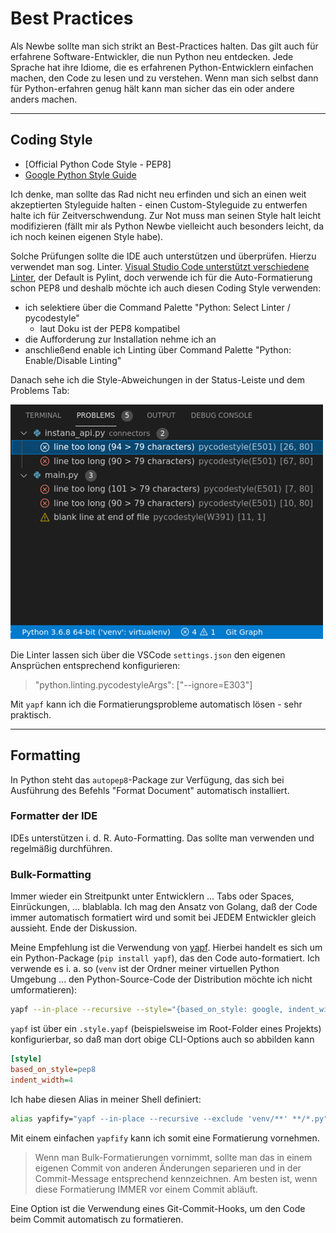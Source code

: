 # Best Practices

Als Newbe sollte man sich strikt an Best-Practices halten. Das gilt auch für erfahrene Software-Entwickler, die nun Python neu entdecken. Jede Sprache hat ihre Idiome, die es erfahrenen Python-Entwicklern einfachen machen, den Code zu lesen und zu verstehen. Wenn man sich selbst dann für Python-erfahren genug hält kann man sicher das ein oder andere anders machen.

---

## Coding Style

* [Official Python Code Style - PEP8]
* [Google Python Style Guide](https://github.com/google/styleguide/blob/gh-pages/pyguide.md)

Ich denke, man sollte das Rad nicht neu erfinden und sich an einen weit akzeptierten Styleguide halten - einen Custom-Styleguide zu entwerfen halte ich für Zeitverschwendung. Zur Not muss man seinen Style halt leicht modifizieren (fällt mir als Python Newbe vielleicht auch besonders leicht, da ich noch keinen eigenen Style habe).

Solche Prüfungen sollte die IDE auch unterstützen und überprüfen. Hierzu verwendet man sog. Linter. [Visual Studio Code unterstützt verschiedene Linter](https://code.visualstudio.com/docs/python/linting), der Default is Pylint, doch verwende ich für die Auto-Formatierung schon PEP8 und deshalb möchte ich auch diesen Coding Style verwenden:

* ich selektiere über die Command Palette "Python: Select Linter / pycodestyle"
  * laut Doku ist der PEP8 kompatibel
* die Aufforderung zur Installation nehme ich an
* anschließend enable ich Linting über Command Palette "Python: Enable/Disable Linting"

Danach sehe ich die Style-Abweichungen in der Status-Leiste und dem Problems Tab:

![Pylinter](images/vscode-pylinter-pep8.png)

Die Linter lassen sich über die VSCode `settings.json` den eigenen Ansprüchen entsprechend konfigurieren:

> "python.linting.pycodestyleArgs": ["--ignore=E303"]

Mit `yapf` kann ich die Formatierungsprobleme automatisch lösen - sehr praktisch.

---

## Formatting

In Python steht das `autopep8`-Package zur Verfügung, das sich bei Ausführung des Befehls "Format Document" automatisch installiert.

### Formatter der IDE

IDEs unterstützen i. d. R. Auto-Formatting. Das sollte man verwenden und regelmäßig durchführen.

### Bulk-Formatting

Immer wieder ein Streitpunkt unter Entwicklern ... Tabs oder Spaces, Einrückungen, ... blablabla. Ich mag den Ansatz von Golang, daß der Code immer automatisch formatiert wird und somit bei JEDEM Entwickler gleich aussieht. Ende der Diskussion.

Meine Empfehlung ist die Verwendung von [yapf](https://github.com/google/yapf/). Hierbei handelt es sich um ein Python-Package (`pip install yapf`), das den Code auto-formatiert. Ich verwende es i. a. so (`venv` ist der Ordner meiner virtuellen Python Umgebung ... den Python-Source-Code der Distribution möchte ich nicht umformatieren):

```bash
yapf --in-place --recursive --style="{based_on_style: google, indent_width: 3}" --exclude "venv/**" **/*.py
```

`yapf` ist über ein `.style.yapf` (beispielsweise im Root-Folder eines Projekts) konfigurierbar, so daß man dort obige CLI-Options auch so abbilden kann

```ini
[style]
based_on_style=pep8
indent_width=4
```

Ich habe diesen Alias in meiner Shell definiert:

```bash
alias yapfify="yapf --in-place --recursive --exclude 'venv/**' **/*.py"
```

Mit einem einfachen `yapfify` kann ich somit eine Formatierung vornehmen.

> Wenn man Bulk-Formatierungen vornimmt, sollte man das in einem eigenen Commit von anderen Änderungen separieren und in der Commit-Message entsprechend kennzeichnen. Am besten ist, wenn diese Formatierung IMMER vor einem Commit abläuft.

Eine Option ist die Verwendung eines Git-Commit-Hooks, um den Code beim Commit automatisch zu formatieren.
